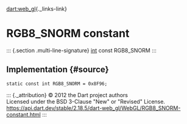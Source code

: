[dart:web\_gl](../../dart-web_gl/dart-web_gl-library){._links-link}

RGB8\_SNORM constant
====================

::: {.section .multi-line-signature}
[int](../../dart-core/int-class) const RGB8\_SNORM
:::

Implementation {#source}
--------------

``` {.language-dart data-language="dart"}
static const int RGB8_SNORM = 0x8F96;
```

::: {._attribution}
© 2012 the Dart project authors\
Licensed under the BSD 3-Clause \"New\" or \"Revised\" License.\
<https://api.dart.dev/stable/2.18.5/dart-web_gl/WebGL/RGB8_SNORM-constant.html>
:::
